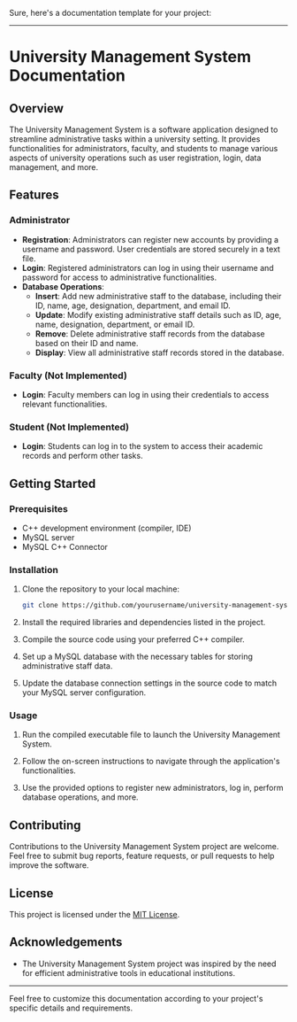 Sure, here's a documentation template for your project:

---

# University Management System Documentation

## Overview

The University Management System is a software application designed to streamline administrative tasks within a university setting. It provides functionalities for administrators, faculty, and students to manage various aspects of university operations such as user registration, login, data management, and more.

## Features

### Administrator

- **Registration**: Administrators can register new accounts by providing a username and password. User credentials are stored securely in a text file.
- **Login**: Registered administrators can log in using their username and password for access to administrative functionalities.
- **Database Operations**:
  - **Insert**: Add new administrative staff to the database, including their ID, name, age, designation, department, and email ID.
  - **Update**: Modify existing administrative staff details such as ID, age, name, designation, department, or email ID.
  - **Remove**: Delete administrative staff records from the database based on their ID and name.
  - **Display**: View all administrative staff records stored in the database.

### Faculty (Not Implemented)

- **Login**: Faculty members can log in using their credentials to access relevant functionalities.

### Student (Not Implemented)

- **Login**: Students can log in to the system to access their academic records and perform other tasks.

## Getting Started

### Prerequisites

- C++ development environment (compiler, IDE)
- MySQL server
- MySQL C++ Connector

### Installation

1. Clone the repository to your local machine:

   ```bash
   git clone https://github.com/yourusername/university-management-system.git
   ```

2. Install the required libraries and dependencies listed in the project.

3. Compile the source code using your preferred C++ compiler.

4. Set up a MySQL database with the necessary tables for storing administrative staff data.

5. Update the database connection settings in the source code to match your MySQL server configuration.

### Usage

1. Run the compiled executable file to launch the University Management System.

2. Follow the on-screen instructions to navigate through the application's functionalities.

3. Use the provided options to register new administrators, log in, perform database operations, and more.

## Contributing

Contributions to the University Management System project are welcome. Feel free to submit bug reports, feature requests, or pull requests to help improve the software.

## License

This project is licensed under the [MIT License](LICENSE).

## Acknowledgements

- The University Management System project was inspired by the need for efficient administrative tools in educational institutions.

---

Feel free to customize this documentation according to your project's specific details and requirements.
